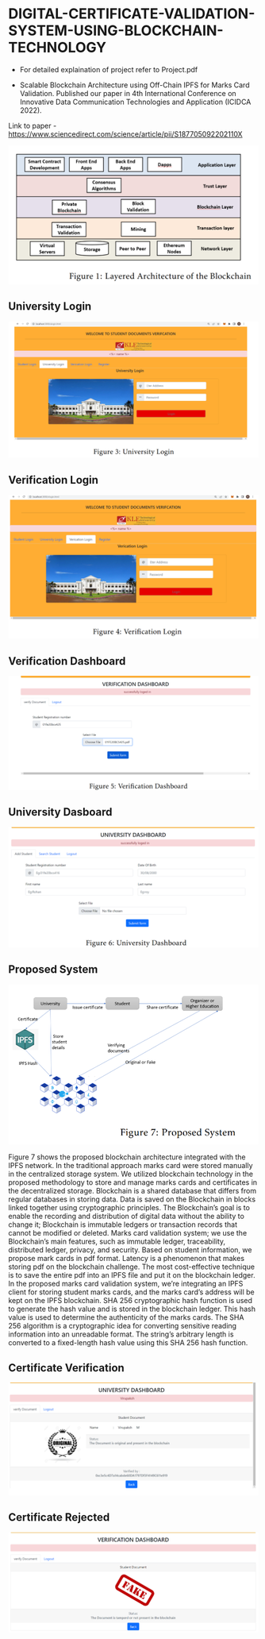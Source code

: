 # DIGITAL-CERTIFICATE-VALIDATION-SYSTEM-USING-BLOCKCHAIN-TECHNOLOGY

* For detailed explaination of project refer to Project.pdf

* Scalable Blockchain Architecture using Off-Chain IPFS for Marks Card Validation. Published our paper in 4th International Conference on Innovative Data Communication Technologies and Application (ICIDCA 2022).

Link to paper - https://www.sciencedirect.com/science/article/pii/S187705092202110X

![Layered Architecture of the blockchain system](./Project_image/1.png)






## University Login
![University Login](./Project_image/3.png)


## Verification Login
![Verification Login](./Project_image/4.png)


## Verification Dashboard
![Verification Dashboard](./Project_image/5.png)


## University Dasboard
![University Dashboard](./Project_image/6.png)

## Proposed System
![Proposed System](./Project_image/7.png)

Figure 7 shows the proposed blockchain architecture integrated with the IPFS network. In the traditional approach marks card were stored manually in the centralized storage system. We utilized blockchain technology in the proposed methodology to store and manage marks cards and certificates in the decentralized storage. Blockchain is a shared database that differs from regular databases in storing data. Data is saved on the Blockchain in blocks linked together using cryptographic principles. The Blockchain’s goal is to enable the recording and distribution of digital data without the ability to change it; Blockchain is immutable ledgers or transaction records that cannot be modified or deleted. Marks card validation system; we use the Blockchain’s main features, such as immutable ledger, traceability, distributed ledger, privacy, and security. Based on student information, we propose mark cards in pdf format. Latency is a phenomenon that makes storing pdf on the blockchain challenge. The most cost-effective technique is to save the entire pdf into an IPFS file and put it on the blockchain ledger. In the proposed marks card validation system, we’re integrating an IPFS client for storing student marks cards, and the marks card’s address will be kept on the IPFS blockchain. SHA 256 cryptographic hash function is used to generate the hash value and is stored in the blockchain ledger. This hash value is used to determine the authenticity of the marks cards. The SHA 256 algorithm is a cryptographic idea for converting sensitive reading information into an unreadable format. The string’s arbitrary length is converted to a fixed-length hash value using this SHA 256 hash function.

## Certificate Verification
![Document verified](./Project_image/8.png)
 
 
 ## Certificate Rejected
![Document Rejected](./Project_image/9.png)
